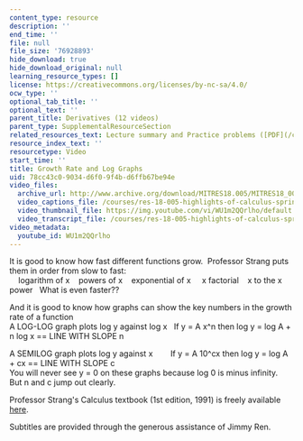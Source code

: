 ```yaml
---
content_type: resource
description: ''
end_time: ''
file: null
file_size: '76928893'
hide_download: true
hide_download_original: null
learning_resource_types: []
license: https://creativecommons.org/licenses/by-nc-sa/4.0/
ocw_type: ''
optional_tab_title: ''
optional_text: ''
parent_title: Derivatives (12 videos)
parent_type: SupplementalResourceSection
related_resources_text: Lecture summary and Practice problems ([PDF](/courses/res-18-005-highlights-of-calculus-spring-2010/resources/mitres18_05s10_growth_rate_log_graphs))
resource_index_text: ''
resourcetype: Video
start_time: ''
title: Growth Rate and Log Graphs
uid: 78cc43c0-9034-d6f0-9f4b-d6ffb67be94e
video_files:
  archive_url: http://www.archive.org/download/MITRES18.005/MITRES18_005S10_GrowthRates_300k.mp4
  video_captions_file: /courses/res-18-005-highlights-of-calculus-spring-2010/65d8c89ed5be5306b20bf7c7372a5f51_WU1m2QQrlho.vtt
  video_thumbnail_file: https://img.youtube.com/vi/WU1m2QQrlho/default.jpg
  video_transcript_file: /courses/res-18-005-highlights-of-calculus-spring-2010/e843e9d3a1cc5ed2e6ef7b296584927d_WU1m2QQrlho.pdf
video_metadata:
  youtube_id: WU1m2QQrlho
---
```


It is good to know how fast different functions grow.  Professor Strang puts them in order from slow to fast:  
    logarithm of x    powers of x    exponential of x     x factorial    x to the x power   What is even faster??  
  
And it is good to know how graphs can show the key numbers in the growth rate of a function  
A LOG-LOG graph plots log y against log x   If y = A x^n then log y = log A + n log x == LINE WITH SLOPE n  
  
A SEMILOG graph plots log y against x        If y = A 10^cx then log y = log A + cx == LINE WITH SLOPE c  
You will never see y = 0 on these graphs because log 0 is minus infinity.  But n and c jump out clearly.

Professor Strang's Calculus textbook (1st edition, 1991) is freely available [here](/courses/res-18-001-calculus-online-textbook-spring-2005).

Subtitles are provided through the generous assistance of Jimmy Ren.

